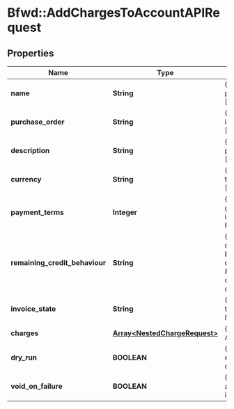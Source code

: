 # Bfwd::AddChargesToAccountAPIRequest

## Properties
Name | Type | Description | Notes
------------ | ------------- | ------------- | -------------
**name** | **String** | {\&quot;description\&quot;:\&quot;Friendly name given to any Invoice immediately produced when adding charges.\&quot;,\&quot;verbs\&quot;:[\&quot;POST\&quot;,\&quot;GET\&quot;]} | [optional] 
**purchase_order** | **String** | {\&quot;description\&quot;:\&quot;Purchase order associated with any Invoice immediately produced when adding charges.\&quot;,\&quot;verbs\&quot;:[\&quot;POST\&quot;,\&quot;GET\&quot;]} | [optional] 
**description** | **String** | {\&quot;description\&quot;:\&quot;Description to apply to any Invoice immediately produced when adding charges\&quot;,\&quot;verbs\&quot;:[\&quot;POST\&quot;,\&quot;GET\&quot;]} | [optional] 
**currency** | **String** | {\&quot;description\&quot;:\&quot;Currency of the charges raised, specified by a three-character ISO 4217 currency code.\&quot;,\&quot;verbs\&quot;:[\&quot;GET\&quot;]} | [optional] 
**payment_terms** | **Integer** | {\&quot;description\&quot;:\&quot;Defines the &#39;payment terms&#39; for any Invoice generated as a result of this action. Number of days after the issued date that the invoice is due. Payment will be attempted regardless of the payment terms. Payment terms are all Net.\&quot;,\&quot;verbs\&quot;:[\&quot;GET\&quot;]} | [optional] 
**remaining_credit_behaviour** | **String** | {\&quot;default\&quot;:\&quot;&lt;span class&#x3D;\\\&quot;label label-default\\\&quot;&gt;Rollover&lt;/span&gt;\&quot;,\&quot;description\&quot;:\&quot;Defines the behaviour applied to any outstanding credit resulting from the application of the charge.&lt;br&gt;&lt;span class&#x3D;\\\&quot;label label-default\\\&quot;&gt;Rollover&lt;/span&gt; &amp;mdash; Outstanding credit is returned to the accounts credit pool.&lt;br&gt;&lt;span class&#x3D;\\\&quot;label label-default\\\&quot;&gt;Discard&lt;/span&gt; &amp;mdash; Outstanding credit is lost.\&quot;,\&quot;verbs\&quot;:[\&quot;POST\&quot;,\&quot;GET\&quot;]} | [optional] 
**invoice_state** | **String** | {\&quot;default\&quot;:\&quot;Pending\&quot;,\&quot;description\&quot;:\&quot;Stipulates the state of the resulting adhoc invoice if the invoicing type is Immediate\&quot;,\&quot;verbs\&quot;:[\&quot;POST\&quot;,\&quot;GET\&quot;]} | [optional] 
**charges** | [**Array&lt;NestedChargeRequest&gt;**](NestedChargeRequest.md) | {\&quot;description\&quot;:\&quot;The charges which shall be added to the Account.\&quot;,\&quot;verbs\&quot;:[\&quot;POST\&quot;,\&quot;GET\&quot;]} | [optional] 
**dry_run** | **BOOLEAN** | {\&quot;default\&quot;:\&quot;false\&quot;,\&quot;description\&quot;:\&quot;Calculate the effects of adding charges to an Account, but do not actually persist any changes.\&quot;,\&quot;verbs\&quot;:[\&quot;POST\&quot;,\&quot;GET\&quot;]} | [optional] 
**void_on_failure** | **BOOLEAN** | {\&quot;default\&quot;:true,\&quot;description\&quot;:\&quot;If we have created an adhoc invoice and it has had an unsuccessful payment attempt, should we void it\&quot;,\&quot;verbs\&quot;:[\&quot;POST\&quot;,\&quot;GET\&quot;]} | [optional] 


